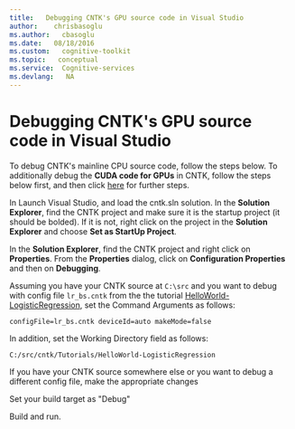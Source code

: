 ```yaml
---
title:   Debugging CNTK's GPU source code in Visual Studio
author:    chrisbasoglu
ms.author:   cbasoglu
ms.date:   08/18/2016
ms.custom:   cognitive-toolkit
ms.topic:   conceptual
ms.service:  Cognitive-services
ms.devlang:   NA
---
```


# Debugging CNTK's GPU source code in Visual Studio

To debug CNTK's mainline CPU source code, follow the steps below.  To additionally debug the **CUDA code for GPUs** in CNTK, follow the steps below first, and then click [here](./Debugging-CNTKs-GPU-source-code-in-Visual-Studio.md) for further steps.

In Launch Visual Studio, and load the cntk.sln solution.
In the **Solution Explorer**, find the CNTK project and make sure it is the startup project (it should be bolded).  If it is not, right click on the project in the **Solution Explorer** and choose **Set as StartUp Project**.

In the **Solution Explorer**, find the CNTK project and right click on **Properties**.  From the **Properties** dialog, click on **Configuration Properties** and then on **Debugging**.

Assuming you have your CNTK source at `C:\src` and you want to debug with config file `lr_bs.cntk` from the the tutorial
[HelloWorld-LogisticRegression](https://github.com/Microsoft/CNTK/tree/master/Tutorials/HelloWorld-LogisticRegression), set the
Command Arguments as follows:

`configFile=lr_bs.cntk deviceId=auto makeMode=false`

In addition, set the Working Directory field as follows:

`C:/src/cntk/Tutorials/HelloWorld-LogisticRegression`

If you have your CNTK source somewhere else or you want to debug a different config file, make the appropriate changes

Set your build target as "Debug"

Build and run.
 
